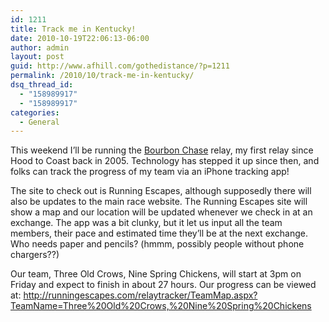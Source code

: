 ```yaml
---
id: 1211
title: Track me in Kentucky!
date: 2010-10-19T22:06:13-06:00
author: admin
layout: post
guid: http://www.afhill.com/gothedistance/?p=1211
permalink: /2010/10/track-me-in-kentucky/
dsq_thread_id:
  - "158989917"
  - "158989917"
categories:
  - General
---
```

This weekend I&#8217;ll be running the [Bourbon Chase](http://www.bourbonchase.com) relay, my first relay since Hood to Coast back in 2005. Technology has stepped it up since then, and folks can track the progress of my team via an iPhone tracking app!

The site to check out is Running Escapes, although supposedly there will also be updates to the main race website. The Running Escapes site will show a map and our location will be updated whenever we check in at an exchange. The app was a bit clunky, but it let us input all the team members, their pace and estimated time they&#8217;ll be at the next exchange. Who needs paper and pencils? (hmmm, possibly people without phone chargers??)

Our team, Three Old Crows, Nine Spring Chickens, will start at 3pm on Friday and expect to finish in about 27 hours. Our progress can be viewed at: <http://runningescapes.com/relaytracker/TeamMap.aspx?TeamName=Three%20Old%20Crows,%20Nine%20Spring%20Chickens>
